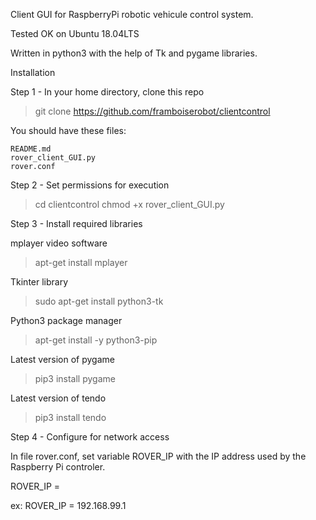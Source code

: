 Client GUI for RaspberryPi robotic vehicule control system.

Tested OK on Ubuntu 18.04LTS

Written in python3 with the help of Tk and pygame libraries.
  
Installation

Step 1 - In your home directory, clone this repo

  > git clone https://github.com/framboiserobot/clientcontrol
  
You should have these files:
  ```
  README.md
  rover_client_GUI.py
  rover.conf
  ```
  
Step 2 - Set permissions for execution

  > cd clientcontrol
  > chmod +x rover_client_GUI.py

Step 3 - Install required libraries

mplayer video software
  > apt-get install mplayer

Tkinter library
  > sudo apt-get install python3-tk 

Python3 package manager
  > apt-get install -y python3-pip

Latest version of pygame
  > pip3 install pygame

Latest version of tendo
  > pip3 install tendo
  
Step 4 - Configure for network access 

In file rover.conf, set variable ROVER_IP with the IP address used by the Raspberry Pi controler.

  ROVER_IP = <Ipv4 address>
  
  ex: ROVER_IP = 192.168.99.1
